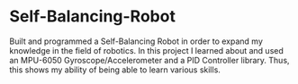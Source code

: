 # Self-Balancing-Robot
Built and programmed a Self-Balancing Robot in order to expand my knowledge in the field of robotics. In this project I learned about and used an MPU-6050 Gyroscope/Accelerometer and a PID Controller library. Thus, this shows my ability of being able to learn various skills. 
